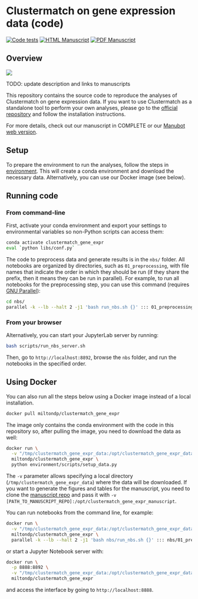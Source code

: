 # Clustermatch on gene expression data (code)

[![Code tests](https://github.com/greenelab/clustermatch-gene-expr/workflows/tests/badge.svg)](https://github.com/greenelab/clustermatch-gene-expr/actions/workflows/pytest.yaml)
[![HTML Manuscript](https://img.shields.io/badge/manuscript-HTML-blue.svg)](https://greenelab.github.io/clustermatch-gene-expr-manuscript/)
[![PDF Manuscript](https://img.shields.io/badge/manuscript-PDF-blue.svg)](https://greenelab.github.io/clustermatch-gene-expr-manuscript/manuscript.pdf)


## Overview

![](images/cm_gene_expr_overview.png)

TODO: update description and links to manuscripts

This repository contains the source code to reproduce the analyses of Clustermatch on gene expression data.
If you want to use Clustermatch as a standalone tool to perform your own analyses, please go to the [official repository](https://github.com/sinc-lab/clustermatch) and follow the installation instructions.

For more details, check out our manuscript in COMPLETE or our [Manubot web version](https://greenelab.github.io/clustermatch-gene-expr-manuscript/).


## Setup

To prepare the environment to run the analyses, follow the steps in [environment](environment/).
This will create a conda environment and download the necessary data.
Alternatively, you can use our Docker image (see below).

## Running code

### From command-line

First, activate your conda environment and export your settings to environmental variables so non-Python scripts can access them:
```bash
conda activate clustermatch_gene_expr
eval `python libs/conf.py`
```

The code to preprocess data and generate results is in the `nbs/` folder.
All notebooks are organized by directories, such as `01_preprocessing`, with file names that indicate the order in which they should be run (if they share the prefix, then it means they can be run in parallel).
For example, to run all notebooks for the preprocessing step, you can use this command (requires [GNU Parallel](https://www.gnu.org/software/parallel/)):

```bash
cd nbs/
parallel -k --lb --halt 2 -j1 'bash run_nbs.sh {}' ::: 01_preprocessing/*.ipynb
```

<!--
Or if you want to run all the analyses at once, you can use:

```bash
shopt -s globstar
parallel -k --lb --halt 2 -j1 'bash run_nbs.sh {}' ::: nbs/{,**/}*.ipynb
```
-->

### From your browser

Alternatively, you can start your JupyterLab server by running:

```bash
bash scripts/run_nbs_server.sh
```

Then, go to `http://localhost:8892`, browse the `nbs` folder, and run the notebooks in the specified order.

## Using Docker

You can also run all the steps below using a Docker image instead of a local installation.

```bash
docker pull miltondp/clustermatch_gene_expr
```

The image only contains the conda environment with the code in this repository so, after pulling the image, you need to download the data as well:

```bash
docker run \
  -v "/tmp/clustermatch_gene_expr_data:/opt/clustermatch_gene_expr_data" \
  miltondp/clustermatch_gene_expr \
  python environment/scripts/setup_data.py
```

The `-v` parameter allows specifying a local directory (`/tmp/clustermatch_gene_expr_data`) where the data will be downloaded.
If you want to generate the figures and tables for the manuscript, you need to clone the [manuscript repo](https://github.com/greenelab/clustermatch-gene-expr-manuscript) and pass it with `-v [PATH_TO_MANUSCRIPT_REPO]:/opt/clustermatch_gene_expr_manuscript`.

You can run notebooks from the command line, for example:

```bash
docker run \
  -v "/tmp/clustermatch_gene_expr_data:/opt/clustermatch_gene_expr_data" \
  miltondp/clustermatch_gene_expr \
  parallel -k --lb --halt 2 -j1 'bash nbs/run_nbs.sh {}' ::: nbs/01_preprocessing/*.ipynb
```

or start a Jupyter Notebook server with:

```bash
docker run \
  -p 8888:8892 \
  -v "/tmp/clustermatch_gene_expr_data:/opt/clustermatch_gene_expr_data" \
  miltondp/clustermatch_gene_expr
```

and access the interface by going to `http://localhost:8888`.
